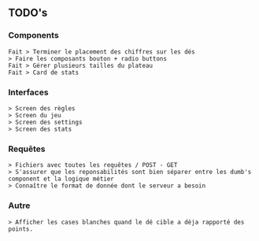## TODO's
### Components
    Fait > Terminer le placement des chiffres sur les dés
    > Faire les composants bouton + radio buttons
    Fait > Gérer plusieurs tailles du plateau
    Fait > Card de stats
### Interfaces
    > Screen des règles
    > Screen du jeu
    > Screen des settings
    > Screen des stats
### Requêtes
    > Fichiers avec toutes les requêtes / POST - GET
    > S'assurer que les reponsabilités sont bien séparer entre les dumb's component et la logique métier
    > Connaître le format de donnée dont le serveur a besoin
### Autre
    > Afficher les cases blanches quand le dé cible a déja rapporté des points.
